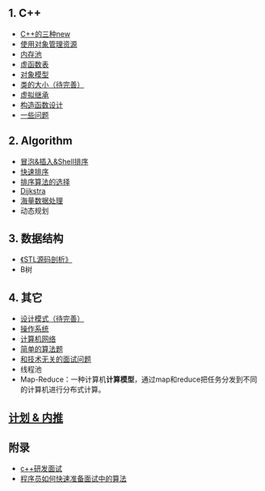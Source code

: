 ## 1. C++

 - [C++的三种new](CPP/New.md)
 - [使用对象管理资源](CPP/SmartPointer.md)
 - [内存池](CPP/MemoryPool.md)
 - [虚函数表](CPP/VirutalTable.md)
 - [对象模型](CPP/ObjectModel.md)
 - [类的大小（待完善）](CPP/SizeofClass.md)
 - [虚拟继承](CPP/VirtualExtends.md)
 - [构造函数设计](CPP/Constructor.md)
 - [一些问题](CPP/Common.md)

## 2. Algorithm
 - [冒泡&插入&Shell排序](insert_swap_sort.md)
 - [快速排序](quick_sort.md)
 - [排序算法的选择](sort_analysis.md)
 - [Dijkstra](dijkstra.md)
 - [海量数据处理](big_data.md)
 - 动态规划

## 3. 数据结构
 - [《STL源码剖析》](STL/README.md)
 - B树

## 4. 其它
 - [设计模式（待完善）](design_patterns.md)
 - [操作系统](OS.md)
 - [计算机网络](network.md)
 - [简单的算法题](simple_algorithm.md)
 - [和技术无关的面试问题](question.md)
 - 线程池
 - Map-Reduce：一种计算机**计算模型**，通过map和reduce把任务分发到不同的计算机进行分布式计算。

## [计划 & 内推](work.md)

## 附录
* [c++研发面试](http://blog.csdn.net/Watson2016/article/details/69944537?locationNum=14&fps=1)
* [程序员如何快速准备面试中的算法](http://www.cnblogs.com/scy251147/p/3635010.html)
